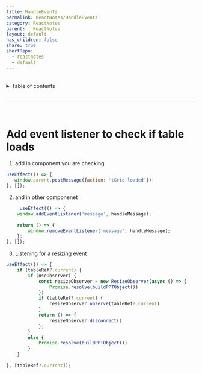 ```yaml
---
title: HandleEvents    
permalink: ReactNotes/HandleEvents    
category: ReactNotes    
parent:   ReactNotes    
layout: default    
has_children: false    
share: true    
shortRepo:    
  - reactnotes    
  - default              
---
```

  
<br/>              
  
<details markdown="block">                    
<summary>                    
Table of contents                    
</summary>                    
{: .text-delta }                    
1. TOC                    
{:toc}                    
</details>                    
  
<br/>                    
  
***                    
  
<br/>    
  
# Add event listener to check if table loads  
  
1. add in component you are checking  
  
 ```javascript    
useEffect(() => {    
    window.parent.postMessage({action: 'tGrid-loaded'});    
}, []);    
```    
  
2. and in other componenet  
  
```javascript    
     useEffect(() => {    
    window.addEventListener('message', handleMessage);    
    
    return () => {    
        window.removeEventListener('message', handleMessage);    
    };    
}, []);    
```    
  
3. Listening for a resizing event  
  
```javascript    
useEffect(() => {    
    if (tableRef?.current) {    
        if (useObserver) {    
            const resizeObserver = new ResizeObserver(async () => {    
                Promise.resolve(buildPPTObject())    
            })    
            if (tableRef?.current) {    
                resizeObserver.observe(tableRef?.current)    
            }    
            return () => {    
                resizeObserver.disconnect()    
            };    
        }    
        else {    
            Promise.resolve(buildPPTObject())    
        }    
    }    
    
}, [tableRef?.current]);    
```
